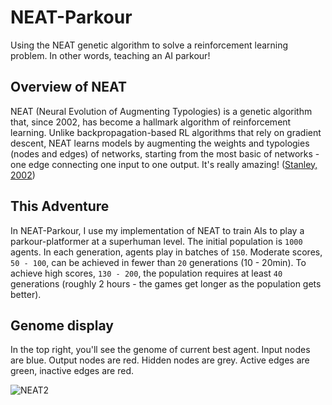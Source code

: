# NEAT-Parkour
Using the NEAT genetic algorithm to solve a reinforcement learning problem. In other words, teaching an AI parkour!

## Overview of NEAT
NEAT (Neural Evolution of Augmenting Typologies) is a genetic algorithm that, since 2002, has become a hallmark algorithm of reinforcement learning. Unlike backpropagation-based RL algorithms that rely on gradient descent, NEAT learns models by augmenting the weights and typologies (nodes and edges) of networks, starting from the most basic of networks - one edge connecting one input to one output. It's really amazing! ([Stanley, 2002](http://nn.cs.utexas.edu/downloads/papers/stanley.ec02.pdf))

## This Adventure
In NEAT-Parkour, I use my implementation of NEAT to train AIs to play a parkour-platformer at a superhuman level. The initial population is `1000` agents. In each generation, agents play in batches of `150`. Moderate scores, `50 - 100`, can be achieved in fewer than `20` generations (10 - 20min). To achieve high scores, `130 - 200`, the population requires at least `40` generations (roughly 2 hours - the games get longer as the population gets better). 

## Genome display 
In the top right, you'll see the genome of current best agent. Input nodes are blue. Output nodes are red. Hidden nodes are grey. Active edges are green, inactive edges are red.

![NEAT2](https://user-images.githubusercontent.com/45083086/122322701-20e97180-cee3-11eb-95e4-bbfa3b44f246.png)
 

